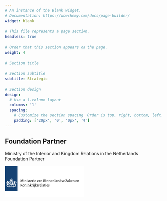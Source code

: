 ```yaml
---
# An instance of the Blank widget.
# Documentation: https://wowchemy.com/docs/page-builder/
widget: blank

# This file represents a page section.
headless: true

# Order that this section appears on the page.
weight: 4 

# Section title

# Section subtitle
subtitle: Strategic

# Section design
design:
  # Use a 1-column layout
  columns: '1'
  spacing:
    # Customize the section spacing. Order is top, right, bottom, left.
    padding: ['20px', '0', '0px', '0']
---
```


<div class="container mb-5">
    <!-- Title -->
    <h2 class="text-center font-weight-bold">Foundation Partner</h2>
    <!-- First row -->
    <div class="row align-items-top text-center mt-4 mb-5">
        <div class="col text-center">
            <p class="pt-2">
                Ministry of the Interior and Kingdom Relations in the Netherlands <br />
                Foundation Partner
            </p>
        </div>
        <div class="col text-center">
            <a href="https://www.rijksoverheid.nl/ministeries/ministerie-van-binnenlandse-zaken-en-koninkrijksrelaties" target="_blank">
                <img src="./logos/min-bzk.svg" alt="Ministerie van Binnenlandse Zaken en Koninkrijksrelaties logo" style="max-width: 90%; margin: auto; height: 100px;" />
            </a>
        </div>
    </div>
</div>



